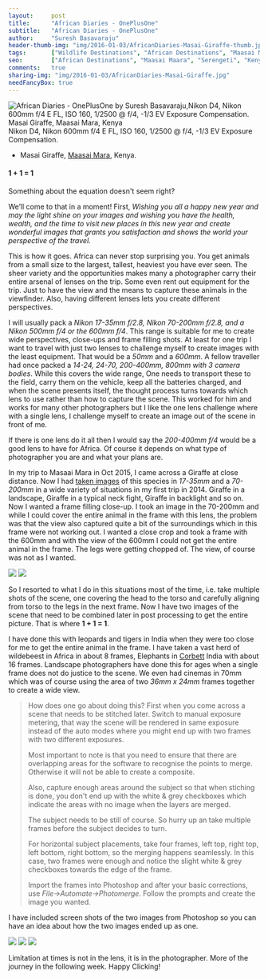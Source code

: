 ```yaml
---
layout:     post
title:      "African Diaries - OnePlusOne"
subtitle:   "African Diaries - OnePlusOne"
author:     "Suresh Basavaraju"
header-thumb-img: "img/2016-01-03/AfricanDiaries-Masai-Giraffe-thumb.jpg"
tags:       ["Wildlife Destinations", "African Destinations", "Maasai Maara", "Tips and Tricks", "Landscape Destinations"]
seo: 		["African Destinations", "Maasai Maara", "Serengeti", "Kenya"]
comments:   true
sharing-img: "img/2016-01-03/AfricanDiaries-Masai-Giraffe.jpg"
needFancyBox: true
---
```


<img src="{{ site.baseurl }}/img/2016-01-03/AfricanDiaries-Masai-Giraffe.jpg"  alt="African Diaries - OnePlusOne by Suresh Basavaraju,Nikon D4, Nikon 600mm f/4 E FL, ISO 160, 1/2500 @ f/4, -1/3 EV Exposure Compensation.  Masai Giraffe, Maasai Mara, Kenya">

<div class="exif">
Nikon D4, Nikon 600mm f/4 E FL, ISO 160, 1/2500 @ f/4, -1/3 EV Exposure Compensation.
</div>

<p>
	<ul>
		<li>Masai Giraffe, <a href="http://www.wilderhood.com/destination/Masai%20Mara" target="_blank">Maasai Mara</a>, Kenya.</li>
	</ul>
</p>

<p>
<h4>1 + 1 = 1</h4>
</p>

<p>
Something about the equation doesn't seem right?
</p>

<p>
We’ll come to that in a moment! First, <em>Wishing you all a happy new year and may the light shine on your images and wishing you have the health, wealth, and the time to visit new places in this new year and create wonderful images that grants you satisfaction and shows the world your perspective of the travel.</em>
</p>

<p>
This is how it goes. Africa can never stop surprising you. You get animals from a small size to the largest, tallest, heaviest you have ever seen. The sheer variety and the opportunities makes many a photographer carry their entire arsenal of lenses on the trip. Some even rent out equipment for the trip. Just to have the view and the means to capture these animals in the viewfinder. Also, having different lenses lets you create different perspectives.
</p>

<p>
I will usually pack a <em>Nikon 17-35mm f/2.8, Nikon 70-200mm f/2.8, and a Nikon 500mm f/4 or the 600mm f/4</em>. This range is suitable for me to create wide perspectives, close-ups and frame filling shots. At least for one trip I want to travel with just two lenses to challenge myself to create images with the least equipment. That would be a <em>50mm</em> and a <em>600mm</em>. A fellow traveller had once packed a <em>14-24, 24-70, 200-400mm, 800mm with 3 camera bodies</em>. While this covers the wide range, One needs to transport these to the field, carry them on the vehicle, keep all the batteries charged, and when the scene presents itself, the thought process turns towards which lens to use rather than how to capture the scene. This worked for him and works for many other photographers but I like the one lens challenge where with a single lens, I challenge myself to create an image out of the scene in front of me. 
</p>

<p>
If there is one lens do it all then I would say the <em>200-400mm f/4</em> would be a good lens to have for Africa. Of course it depends on what type of photographer you are and what your plans are.
</p>

<p>
In my trip to Masaai Mara in Oct 2015, I came across a Giraffe at close distance. Now I had <a href="{{ site.baseurl }}/africandiaries/2015-12-19-African-Diaries-Making-an-images.html" target="_blank">taken images</a> of this species in <em>17-35mm</em> and a <em>70-200mm</em> in a wide variety of situations in my first trip in 2014. Giraffe in a landscape, Giraffe in a typical neck fight, Giraffe in backlight and so on. Now I wanted a frame filling close-up. I took an image in the 70-200mm and while I could cover the entire animal in the frame with this lens, the problem was that the view also captured quite a bit of the surroundings which in this frame were not working out. I wanted a close crop and took a frame with the 600mm and with the view of the 600mm I could not get the entire animal in the frame. The legs were getting chopped of. The view, of course was not as I wanted.
</p>

<div class="w-entity-images">
	<a class="fancybox" rel="group" href="{{ site.baseurl }}/img/2016-01-03/AfricanDiaries-Masai-Giraffe4.JPG"> <img class="w-customised-image-preview w-small-image-preview" src="{{ site.baseurl }}/img/2016-01-03/AfricanDiaries-Masai-Giraffe4.JPG"></a>
	<a class="fancybox" rel="group" href="{{ site.baseurl }}/img/2016-01-03/AfricanDiaries-Masai-Giraffe5.JPG"> <img class="w-customised-image-preview w-small-image-preview" src="{{ site.baseurl }}/img/2016-01-03/AfricanDiaries-Masai-Giraffe5.JPG"></a>
</div>

<p>
So I resorted to what I do in this situations most of the time, i.e. take multiple shots of the scene, one covering the head to the torso and carefully aligning from torso to the legs in the next frame. Now I have two images of the scene that need to be combined later in post processing to get the entire picture. That is  where <strong>1 + 1 = 1</strong>.
</p>

<p>
I have done this with leopards and tigers in India when they were too close for me to get the entire animal in the frame. I have taken a vast herd of wildebeest in Africa in about 8 frames, Elephants in <a href="http://www.wilderhood.com/destination/Corbett" target="_blank">Corbett</a> India with about 16 frames. Landscape photographers have done this for ages when a single frame does not do justice to the scene. We even had cinemas in 70mm which was of course using the area of two <em>36mm x 24mm</em> frames together to create a wide view. 
</p>

<blockquote>
<p>
How does one go about doing this? First when you come across a scene that needs to be stitched later. Switch to manual exposure metering, that way the scene will be rendered in same exposure instead of the auto modes where you might end up with two frames with two different exposures.
</p>

<p>
Most important to note is that you need to ensure that there are overlapping areas for the software to recognise the points to merge. Otherwise it will not be able to create a composite.
</p>

<p>
Also, capture enough areas around the subject so that when stiching is done, you don't end up with the white & grey checkboxes which indicate the areas with no image when the layers are merged.
</p>

<p>
The subject needs to be still of course. So hurry up an take multiple frames before the subject decides to turn.
</p>

<p>
For horizontal subject placements, take four frames, left top, right top, left bottom, right bottom, so the merging happens seamlessly. In this case, two frames were enough and notice the slight white & grey checkboxes towards the edge of the frame. 
</p>

<p>
Import the frames into Photoshop and after your basic corrections, use <em>File->Automate->Photomerge</em>. Follow the prompts and create the image you wanted. 
</p>
</blockquote>

<p>
I have included screen shots of the two images from Photoshop so you can have an idea about how the two images ended up as one.
</p>

<div class="w-entity-images">
	<a class="fancybox" rel="group" href="{{ site.baseurl }}/img/2016-01-03/AfricanDiaries-Masai-Giraffe2.JPG"> <img class="w-customised-image-preview w-small-image-preview" src="{{ site.baseurl }}/img/2016-01-03/AfricanDiaries-Masai-Giraffe2.JPG"></a>
	<a class="fancybox" rel="group" href="{{ site.baseurl }}/img/2016-01-03/AfricanDiaries-Masai-Giraffe1.JPG"> <img class="w-customised-image-preview w-small-image-preview" src="{{ site.baseurl }}/img/2016-01-03/AfricanDiaries-Masai-Giraffe1.JPG"></a>
	<a class="fancybox" rel="group" href="{{ site.baseurl }}/img/2016-01-03/AfricanDiaries-Masai-Giraffe3.JPG"> <img class="w-customised-image-preview w-small-image-preview" src="{{ site.baseurl }}/img/2016-01-03/AfricanDiaries-Masai-Giraffe3.JPG"></a>
</div>

<p>
Limitation at times is not in the lens, it is in the photographer. More of the journey in the following week. Happy Clicking!
</p>
